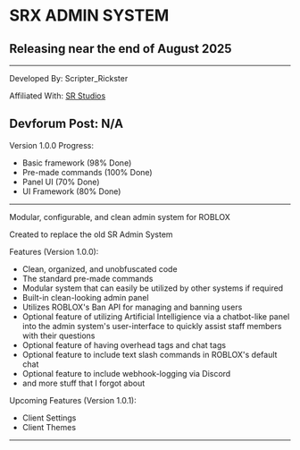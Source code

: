 # SRX ADMIN SYSTEM

## Releasing near the end of August 2025

--------------------------------------------------------

Developed By: Scripter_Rickster

Affiliated With: [SR Studios](https://discord.gg/neTcS23xh7)

Devforum Post: N/A
--------------------------------------------------------
Version 1.0.0 Progress:
- Basic framework (98% Done)
- Pre-made commands (100% Done)
- Panel UI (70% Done)
- UI Framework (80% Done)

--------------------------------------------------------

Modular, configurable, and clean admin system for ROBLOX

Created to replace the old SR Admin System

Features (Version 1.0.0):
- Clean, organized, and unobfuscated code
- The standard pre-made commands
- Modular system that can easily be utilized by other systems if required
- Built-in clean-looking admin panel
- Utilizes ROBLOX's Ban API for managing and banning users
- Optional feature of utilizing Artificial Intelligience via a chatbot-like panel into the admin system's user-interface to quickly assist staff members with their questions
- Optional feature of having overhead tags and chat tags
- Optional feature to include text slash commands in ROBLOX's default chat
- Optional feature to include webhook-logging via Discord
- and more stuff that I forgot about

Upcoming Features (Version 1.0.1):
- Client Settings
- Client Themes
--------------------------------------------------------




